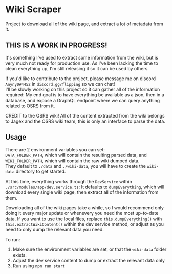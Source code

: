 # Wiki Scraper

Project to download all of the wiki page, and extract a lot of metadata from it.

## THIS IS A WORK IN PROGRESS!
It's something I've used to extract some information from the wiki, but is very much not ready for production use. As I've been lacking the time to clean everything up, I'm still releasing it so it can be used by others.

If you'd like to contribute to the project, please message me on discord `Anyny0#4452` in `discord.gg/flipping` so we can chat!  
I'll be slowly working on this project so it can gather all of the information required: My end goal is to have everything be available as a json, then in a database, and expose a GraphQL endpoint where we can query anything related to OSRS from it.

CREDIT to the OSRS wiki!
All of the content extracted from the wiki belongs to Jagex and the OSRS wiki team, this is only an interface to parse the data.

## Usage

There are 2 environment variables you can set:  
`DATA_FOLDER_PATH`, which will contain the resulting parsed data, and `WIKI_FOLDER_PATH`, which will contain the raw wiki dumped data.  
They default to `./data` and `./wiki-data`, you will have to create the `wiki-data` directory to get started.

At this time, everything works through the `DevService` within `./src/modules/app/dev.service.ts`: It defaults to `dumpEverything`, which will download every single wiki page, then extract all of the information from them.

Downloading all of the wiki pages take a while, so I would recommend only doing it every major update or whenevery you need the most up-to-date data. If you want to use the local files, replace `this.dumpEverything()`  with `this.extractWikiContent()` within the dev service method, or adjust as you need to only dump the relevant data you need.

To run:
1. Make sure the environment variables are set, or that the `wiki-data` folder exists.
2. Adjust the dev service content to dump or extract the relevant data only
3. Run using `npm run start`
